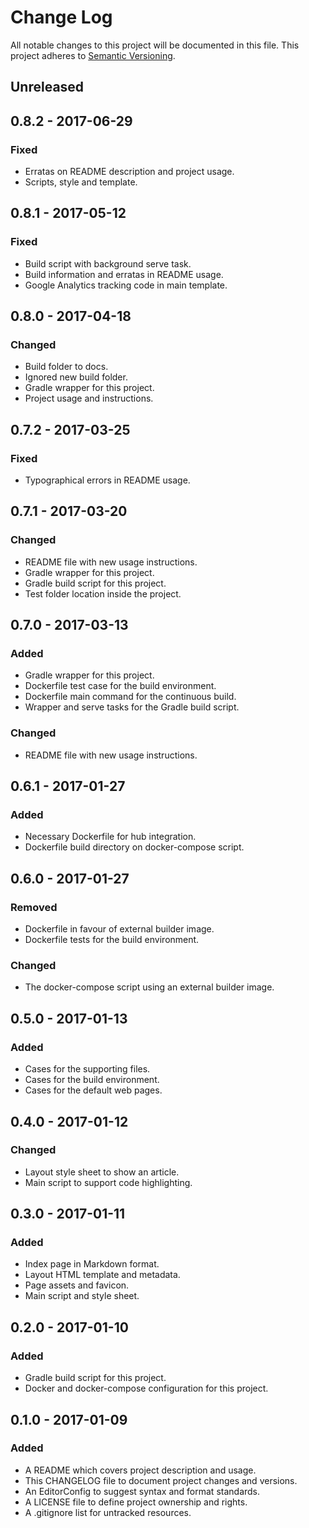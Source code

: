 # Change Log

All notable changes to this project will be documented in this file. This
project adheres to [Semantic Versioning](http://semver.org).

## Unreleased

## 0.8.2 - 2017-06-29

### Fixed

  - Erratas on README description and project usage.
  - Scripts, style and template.

## 0.8.1 - 2017-05-12

### Fixed

  - Build script with background serve task.
  - Build information and erratas in README usage.
  - Google Analytics tracking code in main template.

## 0.8.0 - 2017-04-18

### Changed

  - Build folder to docs.
  - Ignored new build folder.
  - Gradle wrapper for this project.
  - Project usage and instructions.

## 0.7.2 - 2017-03-25

### Fixed

  - Typographical errors in README usage.

## 0.7.1 - 2017-03-20

### Changed

  - README file with new usage instructions.
  - Gradle wrapper for this project.
  - Gradle build script for this project.
  - Test folder location inside the project.

## 0.7.0 - 2017-03-13

### Added

  - Gradle wrapper for this project.
  - Dockerfile test case for the build environment.
  - Dockerfile main command for the continuous build.
  - Wrapper and serve tasks for the Gradle build script.

### Changed

  - README file with new usage instructions.

## 0.6.1 - 2017-01-27

### Added

  - Necessary Dockerfile for hub integration.
  - Dockerfile build directory on docker-compose script.

## 0.6.0 - 2017-01-27

### Removed

  - Dockerfile in favour of external builder image.
  - Dockerfile tests for the build environment.

### Changed

  - The docker-compose script using an external builder image.

## 0.5.0 - 2017-01-13

### Added

  - Cases for the supporting files.
  - Cases for the build environment.
  - Cases for the default web pages.

## 0.4.0 - 2017-01-12

### Changed

  - Layout style sheet to show an article.
  - Main script to support code highlighting.

## 0.3.0 - 2017-01-11

### Added

  - Index page in Markdown format.
  - Layout HTML template and metadata.
  - Page assets and favicon.
  - Main script and style sheet.

## 0.2.0 - 2017-01-10

### Added

  - Gradle build script for this project.
  - Docker and docker-compose configuration for this project.

## 0.1.0 - 2017-01-09

### Added

  - A README which covers project description and usage.
  - This CHANGELOG file to document project changes and versions.
  - An EditorConfig to suggest syntax and format standards.
  - A LICENSE file to define project ownership and rights.
  - A .gitignore list for untracked resources.
